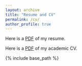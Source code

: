 ```yaml
---
layout: archive
title: "Resume and CV"
permalink: /cv/
author_profile: true
---
```

Here is a <a href="/files/resume_finance.pdf">PDF</a> of my resume.

Here is a <a href="/files/academicCV.pdf">PDF</a> of my academic CV.


{% include base_path %}
